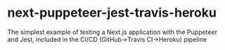 # next-puppeteer-jest-travis-heroku
The simplest example of testing a Next.js application with the Puppeteer and Jest, included in the CI/CD (GitHub->Travis CI->Heroku) pipeline
